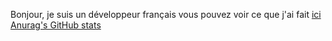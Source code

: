 Bonjour, je suis un développeur français vous pouvez voir ce que j'ai fait [ici](https://mimedevsite.web.app/logiciel.html)
[Anurag's GitHub stats](https://github-readme-stats.vercel.app/api?username=Mimexe)